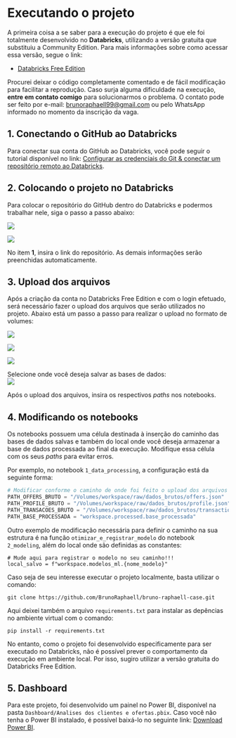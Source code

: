 # Executando o projeto

A primeira coisa a se saber para a execução do projeto é que ele foi totalmente desenvolvido no **Databricks**, utilizando a versão gratuita que substituiu a Community Edition. Para mais informações sobre como acessar essa versão, segue o link:

* [Databricks Free Edition](https://www.databricks.com/learn/free-edition)

Procurei deixar o código completamente comentado e de fácil modificação para facilitar a reprodução. Caso surja alguma dificuldade na execução, **entre em contato comigo** para solucionarmos o problema. O contato pode ser feito por e-mail: brunoraphaell99@gmail.com ou pelo WhatsApp informado no momento da inscrição da vaga.

## 1. Conectando o GitHub ao Databricks

Para conectar sua conta do GitHub ao Databricks, você pode seguir o tutorial disponível no link: [Configurar as credenciais do Git & conectar um repositório remoto ao Databricks](https://docs.databricks.com/gcp/pt/repos/get-access-tokens-from-git-provider).

## 2. Colocando o projeto no Databricks

Para colocar o repositório do GitHub dentro do Databricks e podermos trabalhar nele, siga o passo a passo abaixo:

![](https://i.imgur.com/OciYZhv.png)

![](https://i.imgur.com/6n3gnzM.png)

No item **1**, insira o link do repositório. As demais informações serão preenchidas automaticamente.


## 3. Upload dos arquivos

Após a criação da conta no Databricks Free Edition e com o login efetuado, será necessário fazer o upload dos arquivos que serão utilizados no projeto. Abaixo está um passo a passo para realizar o upload no formato de volumes:

![](https://i.imgur.com/f6Fa1gz.png)

![](https://i.imgur.com/KkCJjBZ.png)

![](https://i.imgur.com/HDmjYGg.png)

Selecione onde você deseja salvar as bases de dados:  
![](https://i.imgur.com/IMfEN6A.png)

Após o upload dos arquivos, insira os respectivos *paths* nos notebooks.

## 4. Modificando os notebooks

Os notebooks possuem uma célula destinada à inserção do caminho das bases de dados salvas e também do local onde você deseja armazenar a base de dados processada ao final da execução. Modifique essa célula com os seus *paths* para evitar erros.  

Por exemplo, no notebook `1_data_processing`, a configuração está da seguinte forma:

```python
# Modificar conforme o caminho de onde foi feito o upload dos arquivos
PATH_OFFERS_BRUTO = "/Volumes/workspace/raw/dados_brutos/offers.json"
PATH_PROFILE_BRUTO = "/Volumes/workspace/raw/dados_brutos/profile.json"
PATH_TRANSACOES_BRUTO = "/Volumes/workspace/raw/dados_brutos/transactions.json"
PATH_BASE_PROCESSADA = "workspace.processed.base_processada"
```

Outro exemplo de modificação necessária para definir o caminho na sua estrutura é na função `otimizar_e_registrar_modelo` do notebook `2_modeling`, além do local onde são definidas as constantes:

```
# Mude aqui para registrar o modelo no seu caminho!!!
local_salvo = f"workspace.modelos_ml.{nome_modelo}"
```

Caso seja de seu interesse executar o projeto localmente, basta utilizar o comando:


```
git clone https://github.com/BrunoRaphaell/bruno-raphaell-case.git
```

Aqui deixei também o arquivo `requirements.txt` para instalar as depências no ambiente virtual com o comando:

```
pip install -r requirements.txt
```

No entanto, como o projeto foi desenvolvido especificamente para ser executado no Databricks, não é possível prever o comportamento da execução em ambiente local. Por isso, sugiro utilizar a versão gratuita do Databricks Free Edition.

## 5. Dashboard

Para este projeto, foi desenvolvido um painel no Power BI, disponível na pasta `Dashboard/Analises dos clientes e ofertas.pbix`. Caso você não tenha o Power BI instalado, é possível baixá-lo no seguinte link: [Download Power BI](https://www.microsoft.com/pt-br/power-platform/products/power-bi/downloads).

